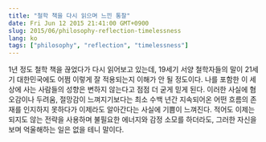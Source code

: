 ```yaml
---
title: "철학 책을 다시 읽으며 느낀 통찰"
date: Fri Jun 12 2015 21:41:00 GMT+0900
slug: 2015/06/philosophy-reflection-timelessness
lang: ko
tags: ["philosophy", "reflection", "timelessness"]
---
```

1년 정도 철학 책을 끊었다가 다시 읽어보고 있는데, 19세기 서양 철학자들의 말이 21세기 대한민국에도 어쩜 이렇게 잘 적용되는지 이해가 안 될 정도이다. 나를 포함한 이 세상에 사는 사람들의 성향은 변하지 않는다고 점점 더 굳게 믿게 된다. 이러한 사실에 혐오감이나 두려움, 절망감이 느껴지기보다는 최소 수백 년간 지속되어온 어떤 흐름의 존재를 인지하지 못하다가 이제라도 알아간다는 사실에 기쁨이 느껴진다. 적어도 이제는 되지도 않는 전략을 사용하며 불필요한 에너지와 감정 소모를 하더라도, 그러한 자신을 보며 억울해하는 일은 없을 테니 말이다.
